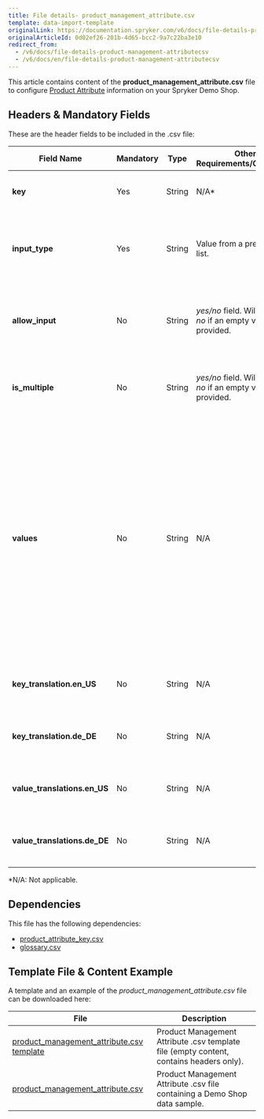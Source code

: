 ```yaml
---
title: File details- product_management_attribute.csv
template: data-import-template
originalLink: https://documentation.spryker.com/v6/docs/file-details-product-management-attributecsv
originalArticleId: 0d02ef26-201b-4d65-bcc2-9a7c22ba3e10
redirect_from:
  - /v6/docs/file-details-product-management-attributecsv
  - /v6/docs/en/file-details-product-management-attributecsv
---
```


This article contains content of the **product_management_attribute.csv** file to configure [Product Attribute](https://documentation.spryker.com/v6/docs/products-overview) information on your Spryker Demo Shop.

## Headers & Mandatory Fields 
These are the header fields to be included in the .csv file:

| Field Name | Mandatory | Type | Other Requirements/Comments | Description |
| --- | --- | --- | --- | --- |
| **key** | Yes | String |N/A* | Key identifier of the product attribute. |
| **input_type** | Yes | String |Value from a pre-defined list. | Input type of the product attribute, i.e. text, number, select, etc. |
| **allow_input** | No | String |*yes/no* field. Will be set to *no* if an empty value is provided. |Indicates if custom values can be entered in this product attribute.  |
| **is_multiple** | No | String |*yes/no* field. Will be set to *no* if an empty value is provided. |Indicates if the attribute can have multiple values.  |
| **values** | No | String |N/A | Selectable values. Field *values* is a string defining possible attribute values, separated by commas. For example, "16 GB, 32 GB, 64 GB, 128 GB" means that attribute can accept values "16 GB", "32 GB", "64 GB", "128 GB". |
| **key_translation.en_US** | No | String |N/A | Translation attribute key to the locale US language. |
| **key_translation.de_DE** | No | String |N/A | Translation attribute key to the locale DE language. |
| **value_translations.en_US** | No | String |N/A | Translation attribute value to the locale US language. |
| **value_translations.de_DE** | No | String |N/A | Translation attribute value to the locale DE language. |

*N/A: Not applicable.

## Dependencies

This file has the following dependencies:

* [ product_attribute_key.csv](/docs/scos/dev/data-import/{{page.version}}/data-import-categories/catalog-setup/products/file-details-product-attribute-key.csv.html)
* [glossary.csv](/docs/scos/dev/data-import/{{page.version}}/data-import-categories/commerce-setup/file-details-glossary.csv.html)

## Template File & Content Example
A template and an example of the *product_management_attribute.csv*  file can be downloaded here:

| File | Description |
| --- | --- |
| [product_management_attribute.csv template](https://spryker.s3.eu-central-1.amazonaws.com/docs/Developer+Guide/Back-End/Data+Manipulation/Data+Ingestion/Data+Import/Data+Import+Categories/Catalog+Setup/Products/Template+product_management_attribute.csv) | Product Management Attribute .csv template file (empty content, contains headers only). |
| [product_management_attribute.csv](https://spryker.s3.eu-central-1.amazonaws.com/docs/Developer+Guide/Back-End/Data+Manipulation/Data+Ingestion/Data+Import/Data+Import+Categories/Catalog+Setup/Products/product_management_attribute.csv) | Product Management Attribute .csv file containing a Demo Shop data sample. |
